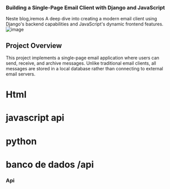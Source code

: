 ### Building a Single-Page Email Client with Django and JavaScript
Neste blog,iremos A deep dive into creating a modern email client using Django's backend capabilities and JavaScript's dynamic frontend features.
![image](https://github.com/user-attachments/assets/d48767a4-34af-4691-a47f-08742d8976d7)

## Project Overview

This project implements a single-page email application where users can send, receive, and archive messages. Unlike traditional email clients, all messages are stored in a local database rather than connecting to external email servers.

# Html
# javascript api
# python
# banco de dados /api

### Api
